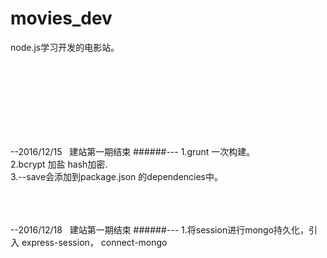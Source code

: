 # movies_dev

node.js学习开发的电影站。

<br>
<br>
<br>
<br>
<br>
<br>
<br>

--2016/12/15   建站第一期结束
######---
  1.grunt 一次构建。<br>
  2.bcrypt 加盐 hash加密.<br>
  3.--save会添加到package.json 的dependencies中。<br>
   
<br>
<br>
<br>    

--2016/12/18   建站第一期结束
######---
  1.将session进行mongo持久化，引入 express-session， connect-mongo<br>

   
